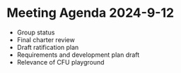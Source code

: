 # Meeting Agenda 2024-9-12

- Group status
- Final charter review
- Draft ratification plan
- Requirements and development plan draft
- Relevance of CFU playground
